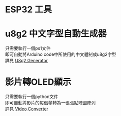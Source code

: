 # ESP32 工具

# u8g2 中文字型自動生成器
只需要執行一個ps1文件 \
即可自動將Arduino code中所使用的中文體制成u8g2字型 \
詳見 [U8g2 Generator](https://github.com/YFHD-osu/ESP32-Tools/tree/main/U8g2%20Generator)

# 影片轉OLED顯示
只需要執行一個python文件 \
即可自動將影片的每個幀轉為一張張點陣圖陣列 \
詳見 [Video Converter](https://github.com/YFHD-osu/ESP32-Tools/tree/main/Video%20Converter)
